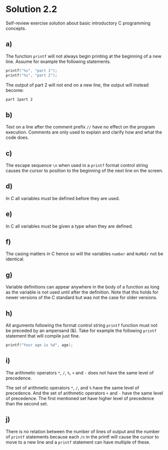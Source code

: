 # Solution 2.2

Self-review exercise solution about basic introductory C programming concepts.

## a)

The function `printf` will not always begin printing at the beginning of a new line. Assume for example the following statements.

``` C
printf("%s", "part 1");
printf("%s", "part 2");
```

The output of part 2 will not end on a new line, the output will instead become:

```bash
part 1part 2
```

## b)

Text on a line after the comment prefix `//` have no effect on the program execution. Comments are only used to explain and clarify how and what the code does.

## c)

The escape sequence `\n` when used in a `printf` format control string causes the cursor to position to the beginning of the next line on the screen.

## d)

In C all variables must be defined before they are used.

## e)

In C all variables must be given a type when they are defined.

## f)

The casing matters in C hence so will the variables `number` and `NuMbEr` not be identical.

## g)

Variable definitions can appear anywhere in the body of a function as long as the variable is not used until after the definition. Note that this holds for newer versions of the C standard but was not the case for older versions.

## h)

All arguments following the format control string `printf` function must not be preceded by an ampersand (&). Take for example the following `printf` statement that will compile just fine.

``` C
printf("Your age is %d", age);
```

## i)

The arithmetic operators `*`, `/`, `%`, `+` and `-` does not have the same level of precedence. 

The set of arithmetic operators `*`, `/`, and `%` have the same level of precedence. And the set of arithmetic operators `+` and `-` have the same level of precedence. The first mentioned set have higher level of precedence than the second set.

## j)

There is no relation between the number of lines of output and the number of `printf` statements because each `/n` in the printf will cause the cursor to move to a new line and a `printf` statement can have multiple of these.

